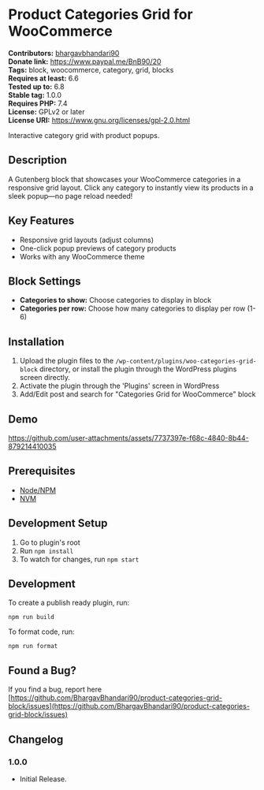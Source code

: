 # Product Categories Grid for WooCommerce #
**Contributors:** [bhargavbhandari90](https://profiles.wordpress.org/bhargavbhandari90/)  
**Donate link:** https://www.paypal.me/BnB90/20  
**Tags:** block, woocommerce, category, grid, blocks  
**Requires at least:** 6.6  
**Tested up to:** 6.8  
**Stable tag:** 1.0.0  
**Requires PHP:** 7.4  
**License:** GPLv2 or later  
**License URI:** https://www.gnu.org/licenses/gpl-2.0.html  

Interactive category grid with product popups.

## Description ##

A Gutenberg block that showcases your WooCommerce categories in a responsive grid layout. Click any category to instantly view its products in a sleek popup—no page reload needed!

## Key Features ##

- Responsive grid layouts (adjust columns)
- One-click popup previews of category products
- Works with any WooCommerce theme

## Block Settings ##

- **Categories to show:** Choose categories to display in block
- **Categories per row:** Choose how many categories to display per row (1-6)

## Installation ##

1. Upload the plugin files to the `/wp-content/plugins/woo-categories-grid-block` directory, or install the plugin through the WordPress plugins screen directly.
2. Activate the plugin through the 'Plugins' screen in WordPress
3. Add/Edit post and search for "Categories Grid for WooCommerce" block

## Demo

https://github.com/user-attachments/assets/7737397e-f68c-4840-8b44-879214410035



## Prerequisites
- [Node/NPM](https://nodejs.org/en/download/)
- [NVM](https://github.com/nvm-sh/nvm)

## Development Setup
1. Go to plugin's root
2. Run `npm install`
5. To watch for changes, run `npm start`

## Development

To create a publish ready plugin, run:

	npm run build

To format code, run:

	npm run format


## Found a Bug? ##

If you find a bug, report here 
[https://github.com/BhargavBhandari90/product-categories-grid-block/issues](https://github.com/BhargavBhandari90/product-categories-grid-block/issues)

## Changelog ##

### 1.0.0 ###
* Initial Release.
